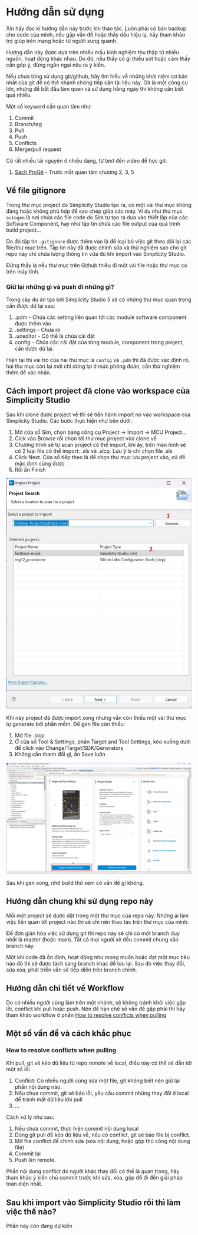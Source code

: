 # Hướng dẫn sử dụng

Xin hãy đọc kĩ hướng dẫn này trước khi thao tác. Luôn phải có bản backup cho code của mình, nếu gặp vấn đề hoặc thấy dấu hiệu lạ, hãy tham khảo trợ giúp trên mạng hoặc từ người xung quanh.

Hướng dẫn này được dựa trên nhiều mẩu kinh nghiệm thu thập từ nhiều nguồn, hoạt động khác nhau. Do đó, nếu thấy có gì thiếu sót hoặc cảm thấy cần góp ý, đừng ngần ngại nêu ra ý kiến.

Nếu chưa từng sử dụng git/github, hãy tìm hiểu về những khái niệm cơ bản nhất của git để có thể nhanh chóng tiếp cận tài liệu này. Git là một công cụ lớn, nhưng để bắt đầu làm quen và sử dụng hằng ngày thì không cần biết quá nhiều.

Một số keyword cần quan tâm như:

1. Commit
2. Branch/tag
3. Pull
4. Push
5. Conflicts
6. Merge/pull request

Có rất nhiều tài nguyên ở nhiều dạng, từ text đến video để học git:

1. [Sách ProGit](https://git-scm.com/book/en/v2) - Trước mắt quan tâm chương 2, 3, 5

## Về file gitignore

Trong thư mục project do Simplicity Studio tạo ra, có một vài thư mục không đáng hoặc không phù hợp để sao chép giữa các máy. Ví dụ như thư mục `autogen` là nơi chứa các file code do Sim tự tạo ra dựa vào thiết lập của các Software Component, hay như tập tin chứa các file output của quá trình build project...

Do đó tập tin `.gitignore` được thêm vào là để loại bỏ việc git theo dõi lại các file/thư mục trên. Tập tin này đã được chỉnh sửa và thử nghiệm sao cho git repo này chỉ chứa lượng thông tin vừa đủ khi import vào Simplicity Studio.

Đừng thấy lạ nếu thư mục trên Github thiếu đi một vài file hoặc thư mục có trên máy tính.

### Giữ lại những gì và push đi những gì?

Trong cây dự án tạo bởi Simplicity Studio 5 sẽ có những thư mục quan trọng cần được dữ lại sau:

1. .pdm - Chứa các setting liên quan tới các module software component được thêm vào
2. .settings - Chưa rõ
3. .uceditor - Có thể là chứa cài đặt
4. config - Chứa các cài đặt của từng module, component trong project, cần được dữ lại.

Hiện tại thì vai trò của hai thư mục là `config` và `.pdm` thì đã được xác định rõ, hai thư mục còn lại mới chỉ dừng lại ở mức phỏng đoán, cần thử nghiệm thêm để xác nhận.

## Cách import project đã clone vào workspace của Simplicity Studio

Sau khi clone được project về thì sẽ tiến hành import nó vào workspace của Simplicity Studio. Các bước thực hiện như bên dưới:

1. Mở cửa sổ Sim, chọn bảng công cụ Project -> Import -> MCU Project...
2. Cick vào Browse rồi chọn tới thư mục project vừa clone về
3. Chương trình sẽ tự scan project có thể import, khi ấy, trên màn hình sẽ có 2 loại file có thể import: .sls và .slcp. Lưu ý là chỉ chọn file .sls
4. Click Next. Cửa sổ tiếp theo là để chọn thư mục lưu project vào, cứ để mặc định cũng được
5. Rồi ấn Finish

![Import dialog](pics/import_dialog.jpg)

Khi này project đã được import xong nhưng vẫn còn thiếu một vài thư mục tự generate bởi phần mềm. Để gen file còn thiếu:

1. Mở file .slcp
2. Ở cửa sổ Tool & Settings, phần Target and Tool Settings, kéo xuống dưới để click vào Change/Target/SDK/Generators
3. Không cần thanh đổi gì, ấn Save luôn

![generator](pics/generator_config.jpg)

Sau khi gen xong, nhớ build thử xem có vấn đề gì không.

## Hướng dẫn chung khi sử dụng repo này

Mỗi một project sẽ được đặt trong một thư mục của repo này. Những ai làm việc liên quan tới project nào thì sẽ chỉ nên thao tác trên thư mục của mình.

Để đơn giản hóa việc sử dụng git thì repo này sẽ chỉ có một branch duy nhất là master (hoặc main). Tất cả mọi người sẽ đều commit chung vào branch này.

Một khi code đã ổn định, hoạt động như mong muốn hoặc đạt một mục tiêu nào đó thì sẽ được tách sang branch khác để lưu lại. Sau đó việc thay đổi, sửa xóa, phát triển vẫn sẽ tiếp diễn trên branch chính.

## Hướng dẫn chi tiết về Workflow

Do có nhiều người cùng làm trên một nhánh, sẽ không tránh khỏi việc gặp lỗi, conflict khi pull hoặc push. Nên để hạn chế số vấn đề gặp phải thì hãy tham khảo workflow ở phần [How to resolve conflicts when pulling](#how-to-resolve-conflicts-when-pulling)

## Một số vấn đề và cách khắc phục

### How to resolve conflicts when pulling

Khi pull, git sẽ kéo dữ liệu từ repo remote về local, điều này có thể sẽ dẫn tới một số lỗi

1. Conflict: Có nhiều người cùng sửa một file, git không biết nên giữ lại phần nội dung nào.
2. Nếu chưa commit, git sẽ báo lỗi, yêu cầu commit những thay đổi ở local để tránh mất dữ liệu khi pull
3. ...

Cách xử lý như sau:

1. Nếu chưa commit, thực hiện commit nội dung local
2. Dùng git pull để kéo dữ liệu về, nếu có conflict, git sẽ báo file bị conflict.
3. Mở file conflict để chỉnh sửa (xóa nội dung, hoặc gộp thủ công nội dung file)
4. Commit lại
5. Push lên remote.

Phần nội dung conflict do người khác thay đổi có thể là quan trọng, hãy tham khảo ý kiến chủ commit trước khi sửa, xóa, gộp để đi đến giải pháp toàn diện nhất.

## Sau khi import vào Simplicity Studio rồi thì làm việc thế nào?

Phần này còn đang dự kiến
